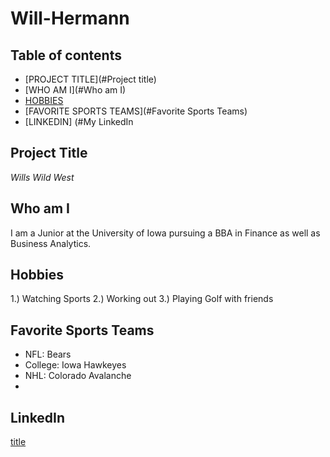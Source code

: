 # Will-Hermann
## Table of contents

- [PROJECT TITLE](#Project title)
- [WHO AM I](#Who am I)
- [HOBBIES](#Hobbies)
- [FAVORITE SPORTS TEAMS](#Favorite Sports Teams)
- [LINKEDIN] (#My LinkedIn

## Project Title

*Wills Wild West* 
## Who am I

I am a Junior at the University of Iowa pursuing a BBA in Finance as well as Business Analytics.

## Hobbies

1.) Watching Sports
2.) Working out
3.) Playing Golf with friends

## Favorite Sports Teams

- NFL: Bears
- College: Iowa Hawkeyes
- NHL: Colorado Avalanche
- 
## LinkedIn

[title](https://www.linkedin.com/in/willhermann)
